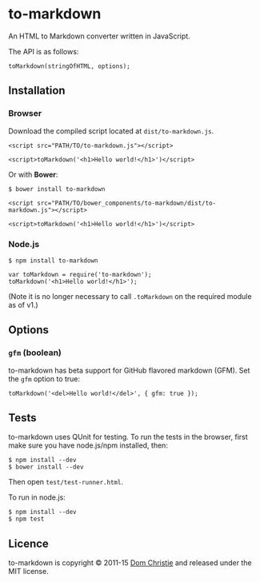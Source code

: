 # to-markdown

An HTML to Markdown converter written in JavaScript.

The API is as follows:

    toMarkdown(stringOfHTML, options);

## Installation

### Browser

Download the compiled script located at `dist/to-markdown.js`.

    <script src="PATH/TO/to-markdown.js"></script>

    <script>toMarkdown('<h1>Hello world!</h1>')</script>

Or with **Bower**:

    $ bower install to-markdown

    <script src="PATH/TO/bower_components/to-markdown/dist/to-markdown.js"></script>

    <script>toMarkdown('<h1>Hello world!</h1>')</script>

### Node.js

    $ npm install to-markdown

    var toMarkdown = require('to-markdown');
    toMarkdown('<h1>Hello world!</h1>');

(Note it is no longer necessary to call `.toMarkdown` on the required module as of v1.)

## Options

### `gfm` (boolean)

to-markdown has beta support for GitHub flavored markdown (GFM). Set the `gfm` option to true:

    toMarkdown('<del>Hello world!</del>', { gfm: true });

## Tests

to-markdown uses QUnit for testing. To run the tests in the browser, first make sure you have node.js/npm installed, then:

    $ npm install --dev
    $ bower install --dev

Then open `test/test-runner.html`.

To run in node.js:

    $ npm install --dev
    $ npm test

## Licence

to-markdown is copyright &copy; 2011-15 [Dom Christie](http://domchristie.co.uk) and released under the MIT license.